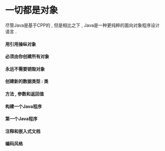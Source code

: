 # 一切都是对象

尽管Java是基于CPP的 , 但是相比之下 , Java是一种更纯粹的面向对象程序设计语言 . 

#### 用引用操纵对象

#### 必须由你创建所有对象

#### 永远不需要销毁对象

#### 创建新的数据类型 : 类

#### 方法 , 参数和返回值

#### 构建一个Java程序

#### 第一个Java程序

#### 注释和嵌入式文档

#### 编码风格



